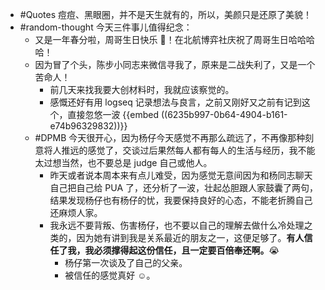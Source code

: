 - #Quotes 痘痘、黑眼圈，并不是天生就有的，所以，美颜只是还原了美貌！
- #random-thought 今天三件事儿值得纪念：
	- 又是一年春分啦，周哥生日快乐 🎂！在北航博弈社庆祝了周哥生日哈哈哈哈！
	- 因为冒了个头，陈步小同志来微信寻我了，原来是二战失利了，又是一个苦命人！
		- 前几天来找我要大创材料时，我就应该察觉的。
		- 感慨还好有用 logseq 记录想法与良言，之前又刚好又之前有记到这个，直接忽悠一波 {{embed ((6235b997-0b64-4904-b161-e74b96329832))}}
	- #DPMB 今天很开心，因为杨仔今天感觉不再那么疏远了，不再像那种刻意将人推远的感觉了，交谈过后果然每人都有每人的生活与经历，我不能太过想当然，也不要总是 judge 自己或他人。
		- 昨天或者说本周本来有点儿难受，因为感觉无意间因为和杨同志聊天自己把自己给 PUA 了，还分析了一波，壮起怂胆跟人家鼓囊了两句，结果发现杨仔也有杨仔的忧，我要保持良好的心态，不能老折腾自己还麻烦人家。
		- 我永远不要背叛、伤害杨仔，也不要以自己的理解去做什么冷处理之类的，因为她有讲到我是关系最近的朋友之一，这便足够了。**有人信任了我，我必须撑得起这份信任，且一定要百倍奉还啊。**😭
			- 杨仔第一次谈及了自己的父亲。
			- 被信任的感觉真好 ☺。